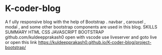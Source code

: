 # K-coder-blog
A f ully responsive blog with the help of Bootstrap . navbar , carousel , modal , and some other bootstrap components are used in this blog. SKILLS SUMMARY HTML CSS JAVASCRIPT BOOTSTRAP github.com/kuldeepprakash0
open with vscode
use liveserver and goto live
or
open this link
https://kuldeepprakash0.github.io/K-coder-blog/project-bootstrap/
